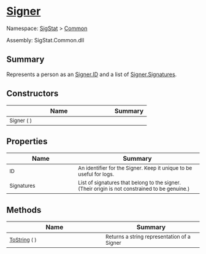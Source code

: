 # [Signer](./Signer.md)

Namespace: [SigStat]() > [Common](./README.md)

Assembly: SigStat.Common.dll

## Summary
Represents a person as an [Signer.ID](https://github.com/sigstat/sigstat/blob/develop/docs/md/SigStat/Common/Signer.md) and a list of [Signer.Signatures](https://github.com/sigstat/sigstat/blob/develop/docs/md/SigStat/Common/Signer.md).

## Constructors

| Name | Summary | 
| --- | --- | 
| <sub>Signer (  )</sub><img width=200/>| <sub></sub>| <br>


## Properties

| Name | Summary | 
| --- | --- | 
| <sub>ID</sub><img width=200/>| <sub>An identifier for the Signer. Keep it unique to be useful for logs.</sub>| <br>
| <sub>Signatures</sub><img width=200/>| <sub>List of signatures that belong to the signer.  (Their origin is not constrained to be genuine.)</sub>| <br>


## Methods

| Name | Summary | 
| --- | --- | 
| <sub>[ToString](./Methods/Signer-100663454.md) (  )</sub><img width=200/>| <sub>Returns a string representation of a Signer</sub>| <br>


